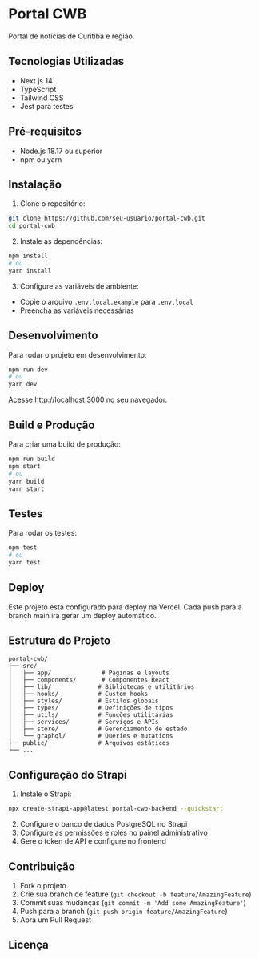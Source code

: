 # Portal CWB

Portal de notícias de Curitiba e região.

## Tecnologias Utilizadas

- Next.js 14
- TypeScript
- Tailwind CSS
- Jest para testes

## Pré-requisitos

- Node.js 18.17 ou superior
- npm ou yarn

## Instalação

1. Clone o repositório:
```bash
git clone https://github.com/seu-usuario/portal-cwb.git
cd portal-cwb
```

2. Instale as dependências:
```bash
npm install
# ou
yarn install
```

3. Configure as variáveis de ambiente:
- Copie o arquivo `.env.local.example` para `.env.local`
- Preencha as variáveis necessárias

## Desenvolvimento

Para rodar o projeto em desenvolvimento:

```bash
npm run dev
# ou
yarn dev
```

Acesse [http://localhost:3000](http://localhost:3000) no seu navegador.

## Build e Produção

Para criar uma build de produção:

```bash
npm run build
npm start
# ou
yarn build
yarn start
```

## Testes

Para rodar os testes:

```bash
npm test
# ou
yarn test
```

## Deploy

Este projeto está configurado para deploy na Vercel. Cada push para a branch main irá gerar um deploy automático.

## Estrutura do Projeto

```
portal-cwb/
├── src/
│   ├── app/              # Páginas e layouts
│   ├── components/       # Componentes React
│   ├── lib/             # Bibliotecas e utilitários
│   ├── hooks/           # Custom hooks
│   ├── styles/          # Estilos globais
│   ├── types/           # Definições de tipos
│   ├── utils/           # Funções utilitárias
│   ├── services/        # Serviços e APIs
│   ├── store/           # Gerenciamento de estado
│   └── graphql/         # Queries e mutations
├── public/              # Arquivos estáticos
└── ...
```

## Configuração do Strapi

1. Instale o Strapi:
```bash
npx create-strapi-app@latest portal-cwb-backend --quickstart
```

2. Configure o banco de dados PostgreSQL no Strapi
3. Configure as permissões e roles no painel administrativo
4. Gere o token de API e configure no frontend

## Contribuição

1. Fork o projeto
2. Crie sua branch de feature (`git checkout -b feature/AmazingFeature`)
3. Commit suas mudanças (`git commit -m 'Add some AmazingFeature'`)
4. Push para a branch (`git push origin feature/AmazingFeature`)
5. Abra um Pull Request

## Licença
